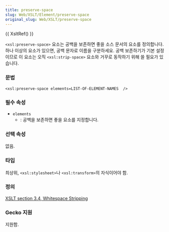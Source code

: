 ```yaml
---
title: preserve-space
slug: Web/XSLT/Element/preserve-space
original_slug: Web/XSLT/preserve-space
---
```


{{ XsltRef() }}

`<xsl:preserve-space>` 요소는 공백을 보존하면 좋을 소스 문서의 요소를 정의합니다. 하나 이상의 요소가 있으면, 공백 문자로 이름을 구분하세요. 공백 보존하기가 기본 설정이므로 이 요소는 오직 `<xsl:strip-space>` 요소와 거꾸로 동작하기 위해 쓸 필요가 있습니다.

### 문법

```
<xsl:preserve-space elements=LIST-OF-ELEMENT-NAMES  />
```

### 필수 속성

- `elements`
  - : 공백을 보존하면 좋을 요소를 지정합니다.

### 선택 속성

없음.

### 타입

최상위, `<xsl:stylesheet>`나 `<xsl:transform>`의 자식이어야 함.

### 정의

[XSLT section 3.4, Whitespace Stripping](http://www.w3.org/TR/xslt#strip)

### Gecko 지원

지원함.

